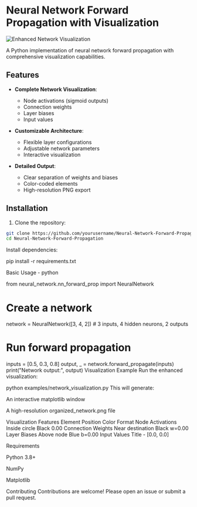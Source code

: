 # Neural Network Forward Propagation with Visualization

![Enhanced Network Visualization](examples/organized_network.png)

A Python implementation of neural network forward propagation with comprehensive visualization capabilities.

## Features

- **Complete Network Visualization**:
  - Node activations (sigmoid outputs)
  - Connection weights
  - Layer biases
  - Input values

- **Customizable Architecture**:
  - Flexible layer configurations
  - Adjustable network parameters
  - Interactive visualization

- **Detailed Output**:
  - Clear separation of weights and biases
  - Color-coded elements
  - High-resolution PNG export

## Installation

1. Clone the repository:
```bash
git clone https://github.com/yourusername/Neural-Network-Forward-Propagation.git
cd Neural-Network-Forward-Propagation
```

Install dependencies:

pip install -r requirements.txt


Basic Usage - python
 
from neural_network.nn_forward_prop import NeuralNetwork

# Create a network
network = NeuralNetwork([3, 4, 2])  # 3 inputs, 4 hidden neurons, 2 outputs

# Run forward propagation
inputs = [0.5, 0.3, 0.8]
output, _ = network.forward_propagate(inputs)
print("Network output:", output)
Visualization Example
Run the enhanced visualization:

python examples/network_visualization.py
This will generate:

An interactive matplotlib window

A high-resolution organized_network.png file

Visualization Features
Element	Position	Color	Format
Node Activations	Inside circle	Black	0.00
Connection Weights	Near destination	Black	w=0.00
Layer Biases	Above node	Blue	b=0.00
Input Values	Title	-	[0.0, 0.0]

Requirements

Python 3.8+

NumPy

Matplotlib

Contributing
Contributions are welcome! Please open an issue or submit a pull request.
